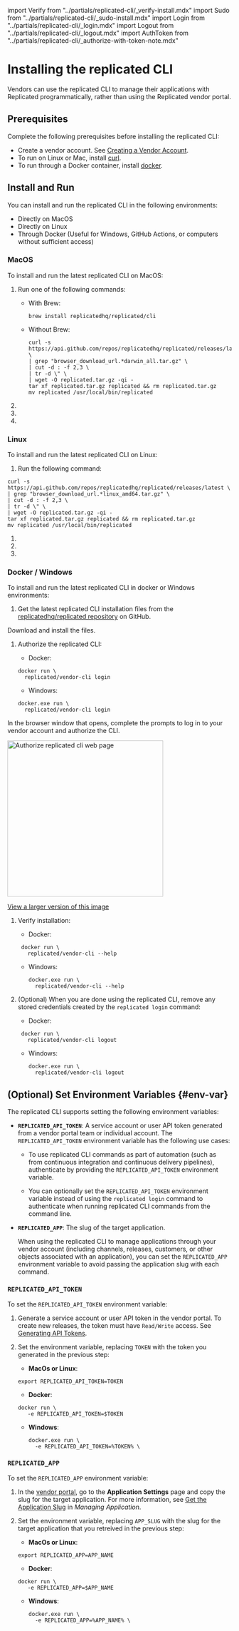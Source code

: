 import Verify from "../partials/replicated-cli/_verify-install.mdx"
import Sudo from "../partials/replicated-cli/_sudo-install.mdx"
import Login from "../partials/replicated-cli/_login.mdx"
import Logout from "../partials/replicated-cli/_logout.mdx"
import AuthToken from "../partials/replicated-cli/_authorize-with-token-note.mdx"

# Installing the replicated CLI

Vendors can use the replicated CLI to manage their applications with Replicated programmatically, rather than using the Replicated vendor portal.

## Prerequisites

Complete the following prerequisites before installing the replicated CLI:

- Create a vendor account. See [Creating a Vendor Account](/vendor/vendor-portal-creating-account).
- To run on Linux or Mac, install [curl](https://curl.haxx.se/).
- To run through a Docker container, install [docker](https://www.docker.com).

## Install and Run

You can install and run the replicated CLI in the following environments: 

* Directly on MacOS
* Directly on Linux
* Through Docker (Useful for Windows, GitHub Actions, or computers without sufficient access)

### MacOS

To install and run the latest replicated CLI on MacOS:

1. Run one of the following commands:

    - With Brew:

      ```shell
      brew install replicatedhq/replicated/cli
      ```

    - Without Brew:

      ```shell
      curl -s https://api.github.com/repos/replicatedhq/replicated/releases/latest \
      | grep "browser_download_url.*darwin_all.tar.gz" \
      | cut -d : -f 2,3 \
      | tr -d \" \
      | wget -O replicated.tar.gz -qi -
      tar xf replicated.tar.gz replicated && rm replicated.tar.gz
      mv replicated /usr/local/bin/replicated
      ```

      <Sudo/>

1. <Verify/> 

1. <Login/>

   <AuthToken/>

1. <Logout/>

### Linux

To install and run the latest replicated CLI on Linux:

1. Run the following command:

  ```shell
  curl -s https://api.github.com/repos/replicatedhq/replicated/releases/latest \
  | grep "browser_download_url.*linux_amd64.tar.gz" \
  | cut -d : -f 2,3 \
  | tr -d \" \
  | wget -O replicated.tar.gz -qi -
  tar xf replicated.tar.gz replicated && rm replicated.tar.gz
  mv replicated /usr/local/bin/replicated
  ```

  <Sudo/>

1. <Verify/>

1. <Login/>

   <AuthToken/>

1. <Logout/>

### Docker / Windows

To install and run the latest replicated CLI in docker or Windows environments:

1. Get the latest replicated CLI installation files from the [replicatedhq/replicated repository](https://github.com/replicatedhq/replicated/releases) on GitHub.

  Download and install the files.

1. Authorize the replicated CLI:

   - Docker:

    ```shell
    docker run \
      replicated/vendor-cli login
    ```

   - Windows:

    ```dos
    docker.exe run \
      replicated/vendor-cli login
    ```

  In the browser window that opens, complete the prompts to log in to your vendor account and authorize the CLI.

  <img width="350" alt="Authorize replicated cli web page" src="/images/authorize-repl-cli.png"/>

  [View a larger version of this image](/images/authorize-repl-cli.png)    

  <AuthToken/> 

1. Verify installation:

    - Docker:

     ```shell
      docker run \
        replicated/vendor-cli --help
      ```

    - Windows:

      ```dos
      docker.exe run \
        replicated/vendor-cli --help
      ```

1. (Optional) When you are done using the replicated CLI, remove any stored credentials created by the `replicated login` command:

    - Docker:

     ```shell
      docker run \
        replicated/vendor-cli logout
      ```

    - Windows:

      ```dos
      docker.exe run \
        replicated/vendor-cli logout
      ```

## (Optional) Set Environment Variables {#env-var}

The replicated CLI supports setting the following environment variables:

* **`REPLICATED_API_TOKEN`**: A service account or user API token generated from a vendor portal team or individual account. The `REPLICATED_API_TOKEN` environment variable has the following use cases:

  * To use replicated CLI commands as part of automation (such as from continuous integration and continuous delivery pipelines), authenticate by providing the `REPLICATED_API_TOKEN` environment variable.
  
  * You can optionally set the `REPLICATED_API_TOKEN` environment variable instead of using the `replicated login` command to authenticate when running replicated CLI commands from the command line.

* **`REPLICATED_APP`**: The slug of the target application.

  When using the replicated CLI to manage applications through your vendor account (including channels, releases, customers, or other objects associated with an application), you can set the `REPLICATED_APP` environment variable to avoid passing the application slug with each command.

### `REPLICATED_API_TOKEN`

To set the `REPLICATED_API_TOKEN` environment variable:

1. Generate a service account or user API token in the vendor portal. To create new releases, the token must have `Read/Write` access. See [Generating API Tokens](/vendor/replicated-api-tokens).

1. Set the environment variable, replacing `TOKEN` with the token you generated in the previous step:

    * **MacOs or Linux**:

     ```
     export REPLICATED_API_TOKEN=TOKEN
     ```

    * **Docker**:

     ```
     docker run \
        -e REPLICATED_API_TOKEN=$TOKEN
     ```

    * **Windows**:

      ```
      docker.exe run \
        -e REPLICATED_API_TOKEN=%TOKEN% \
      ```

### `REPLICATED_APP`

To set the `REPLICATED_APP` environment variable:

1. In the [vendor portal](https://vendor.replicated.com), go to the **Application Settings** page and copy the slug for the target application. For more information, see [Get the Application Slug](/vendor/vendor-portal-manage-app#slug) in _Managing Application_.

1. Set the environment variable, replacing `APP_SLUG` with the slug for the target application that you retreived in the previous step:

    * **MacOs or Linux**:

     ```
     export REPLICATED_APP=APP_NAME
     ```

    * **Docker**:

     ```
     docker run \
        -e REPLICATED_APP=$APP_NAME
     ```

    * **Windows**:

      ```
      docker.exe run \
        -e REPLICATED_APP=%APP_NAME% \
      ```